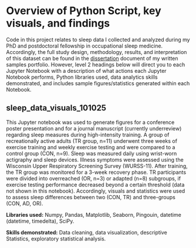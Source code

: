 # Overview of Python Script, key visuals, and findings

Code in this project relates to sleep data I collected and analyzed during my PhD and postdoctoral fellowship in occupational sleep medicine. Accordingly, the full study design, methodology, results, and interpretation of this dataset can be found in the [dissertation](https://github.com/Tom-Gooding/Portfolio/blob/d0773e6922e7b010776dfe9ba50723a2cc096ba8/Writing%20Samples/Publications_Papers/Gooding%20Full%20Dissertation.pdf) document of my written samples portfolio. However, level 2 headings below will direct you to each Jupyter Notebook with a description of what actions each Jupyter Notebook performs, Python libraries used, data analytics skills demonstrated, and includes sample figures/statistics generated within each Notebook.

## sleep_data_visuals_101025
This Jupyter notebook was used to generate figures for a conference poster presentation and for a journal manuscript (currently underreview) regarding sleep measures during high-intensity training. A group of recreationally active adults (TR group, n=11) underwent three weeks of exercise training and weekly exercise testing and were compared to a control group (CON, n=9). Sleep was measured daily using wrist-worn actigraphy and sleep devices. Illness symptoms were assessed using the Wisconsin Upper Respiratory Screening Survey (WURSS-11). After training, the TR group was monitored for a 3-week recovery phase. TR participants were divided into overreached (OR, n=3) or adapted (n=8) subgroups, if exercise testing performance decreased beyond a certain threshold (data not shown in this notebook). Accordingly, visuals and statistics were used to assess sleep differences between two (CON, TR) and three-groups (CON, AD, OR).

**Libraries used:** Numpy, Pandas, Matplotlib, Seaborn, Pingouin, datetime (datetime, timedelta), SciPy.

**Skills demonstrated:** Data cleaning, data visualization, descriptive Statistics, exploratory statistical analysis. 




